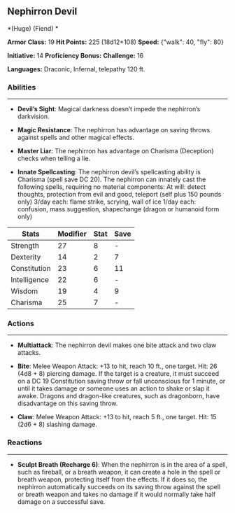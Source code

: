 ## Nephirron Devil
*(Huge) (Fiend) *

**Armor Class:** 19
**Hit Points:** 225 (18d12+108)
**Speed:** {"walk": 40, "fly": 80}

**Initiative:** 14
**Proficiency Bonus:**
**Challenge:** 16

**Languages:** Draconic, Infernal, telepathy 120 ft.

### Abilities
 --- 
- **Devil’s Sight**: Magical darkness doesn’t impede the nephirron’s darkvision.

- **Magic Resistance**: The nephirron has advantage on saving throws against spells and other magical effects.

- **Master Liar**: The nephirron has advantage on Charisma (Deception) checks when telling a lie.

- **Innate Spellcasting**: The nephirron devil’s spellcasting ability is Charisma (spell save DC 20). The nephirron can innately cast the following spells, requiring no material components:
At will: detect thoughts, protection from evil and good, teleport (self plus 150 pounds only)
3/day each: flame strike, scrying, wall of ice
1/day each: confusion, mass suggestion, shapechange (dragon or humanoid form only)



| Stats | Modifier | Stat | Save
| ---- | ---- | ---- | ---- |
| Strength | 27 | 8 | - |
| Dexterity | 14 | 2 | 7 |
| Constitution | 23 | 6 | 11 |
| Intelligence | 22 | 6 | - |
| Wisdom | 19 | 4 | 9 |
| Charisma | 25 | 7 | - |

### Actions
 --- 
- **Multiattack**: The nephirron devil makes one bite attack and two claw attacks.

- **Bite**: Melee Weapon Attack: +13 to hit, reach 10 ft., one target. Hit: 26 (4d8 + 8) piercing damage. If the target is a creature, it must succeed on a DC 19 Constitution saving throw or fall unconscious for 1 minute, or until it takes damage or someone uses an action to shake or slap it awake. Dragons and dragon-like creatures, such as dragonborn, have disadvantage on this saving throw.

- **Claw**: Melee Weapon Attack: +13 to hit, reach 5 ft., one target. Hit: 15 (2d6 + 8) slashing damage.

### Reactions
 --- 
- **Sculpt Breath (Recharge 6)**: When the nephirron is in the area of a spell, such as fireball, or a breath weapon, it can create a hole in the spell or breath weapon, protecting itself from the effects. If it does so, the nephirron automatically succeeds on its saving throw against the spell or breath weapon and takes no damage if it would normally take half damage on a successful save.

